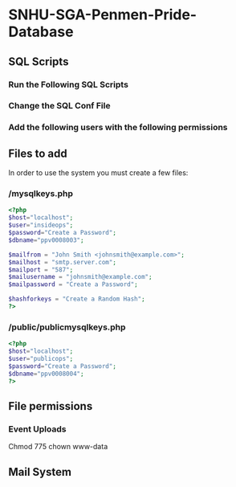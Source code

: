 # SNHU-SGA-Penmen-Pride-Database
## SQL Scripts
### Run the Following SQL Scripts

### Change the SQL Conf File

### Add the following users with the following permissions

## Files to add
In order to use the system you must create a few files:
### /mysqlkeys.php
```php
<?php
$host="localhost";
$user="insideops";
$password="Create a Password";
$dbname="ppv0008003";

$mailfrom = "John Smith <johnsmith@example.com>";
$mailhost = "smtp.server.com";
$mailport = "587";
$mailusername = "johnsmith@example.com";
$mailpassword = "Create a Password";

$hashforkeys = "Create a Random Hash";
?>
```
### /public/publicmysqlkeys.php
```php
<?php
$host="localhost";
$user="publicops";
$password="Create a Password";
$dbname="ppv0008004";
?>
```
## File permissions
### Event Uploads
Chmod 775
chown www-data

## Mail System

